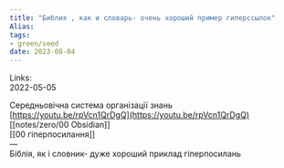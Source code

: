 ```yaml
---
title: "Библия , как и словарь- очень хороший пример гиперссылок"
Alias: 
tags:
- green/seed
date: 2023-08-04
---
```

Links:  
2022-05-05

Середньовічна система організації знань  
[https://youtu.be/rpVcn1QrDgQ](https://youtu.be/rpVcn1QrDgQ)  
[[notes/zero/00 Obsidian]]  
[[00 гіперпосилання]]  
—  
Біблія, як і словник- дуже хороший приклад гіперпосилань